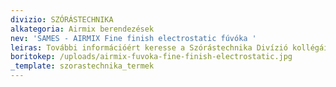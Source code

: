 ```yaml
---
divizio: SZÓRÁSTECHNIKA
alkategoria: Airmix berendezések
nev: 'SAMES - AIRMIX Fine finish electrostatic fúvóka '
leiras: További információért keresse a Szórástechnika Divízió kollégáit
boritokep: /uploads/airmix-fuvoka-fine-finish-electrostatic.jpg
_template: szorastechnika_termek
---
```


